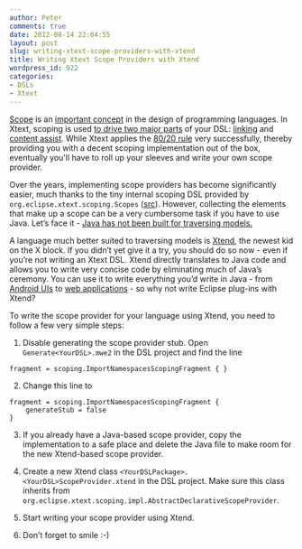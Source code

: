 ```yaml
---
author: Peter
comments: true
date: 2012-08-14 22:04:55
layout: post
slug: writing-xtext-scope-providers-with-xtend
title: Writing Xtext Scope Providers with Xtend
wordpress_id: 922
categories:
- DSLs
- Xtext
---
```


[Scope](http://en.wikipedia.org/wiki/Scope_(computer_science)) is an [important concept](http://phobos.ramapo.edu/~amruth/grants/problets/courseware/scope/home.html) in the design of programming languages. In Xtext, scoping is used [to drive two major parts](http://zarnekow.blogspot.de/2009/01/xtext-corner-2-linking-and-scoping.html) of your DSL: [linking](http://www.eclipse.org/Xtext/documentation.html#linking) and [content assist](http://www.eclipse.org/Xtext/documentation.html#contentAssist). While Xtext applies the [80/20 rule](http://en.wikiquote.org/wiki/Alan_Kay) very successfully, thereby providing you with a decent scoping implementation out of the box, eventually you'll have to roll up your sleeves and write your own scope provider.


<!-- more -->



Over the years, implementing scope providers has become significantly easier, much thanks to the tiny internal scoping DSL provided by `org.eclipse.xtext.scoping.Scopes` ([src](https://github.com/eclipse/xtext/blob/v2.3.0/plugins/org.eclipse.xtext/src/org/eclipse/xtext/scoping/Scopes.java)). However, collecting the elements that make up a scope can be a very cumbersome task if you have to use Java. Let’s face it - [Java has not been built for traversing models.](http://www.cafeaulait.org/slides/hope/02.html)





A language much better suited to traversing models is [Xtend](http://www.eclipse.org/xtend/), the newest kid on the X block. If you didn’t yet give it a try, you should do so now - even if you’re not writing an Xtext DSL. Xtend directly translates to Java code and allows you to write very concise code by eliminating much of Java’s ceremony. You can use it to write everything you’d write in Java - from [Android UIs](http://blog.efftinge.de/2011/12/writing-android-uis-with-xtend.html) to [web applications](http://www.eclipse.org/Xtext/7languagesDoc.html#httpRouting) - so why not write Eclipse plug-ins with Xtend?





To write the scope provider for your language using Xtend, you need to follow a few very simple steps:







  1. Disable generating the scope provider stub. Open `Generate<YourDSL>.mwe2` in the DSL project and find the line 




    
    fragment = scoping.ImportNamespacesScopingFragment { }



  2. Change this line to



    
    fragment = scoping.ImportNamespacesScopingFragment {
        generateStub = false
    }



  3. If you already have a Java-based scope provider, copy the implementation to a safe place and delete the Java file to make room for the new Xtend-based scope provider.



  4. Create a new Xtend class `<YourDSLPackage>.<YourDSL>ScopeProvider.xtend` in the DSL project. Make sure this class inherits from `org.eclipse.xtext.scoping.impl.AbstractDeclarativeScopeProvider`.



  5. Start writing your scope provider using Xtend.



  6. Don’t forget to smile :-)




